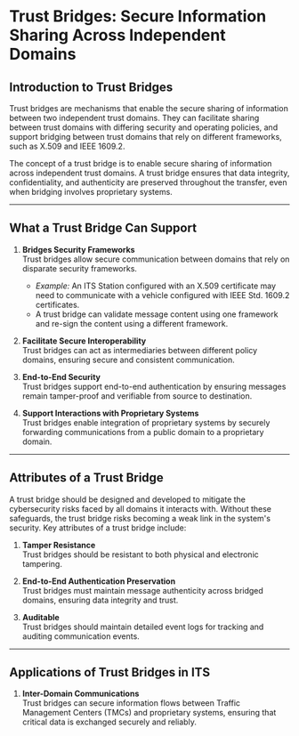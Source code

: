 # Trust Bridges: Secure Information Sharing Across Independent Domains

## Introduction to Trust Bridges  
Trust bridges are mechanisms that enable the secure sharing of information between two independent trust domains. They can facilitate sharing between trust domains with differing security and operating policies, and support bridging between trust domains that rely on different frameworks, such as X.509 and IEEE 1609.2.

The concept of a trust bridge is to enable secure sharing of information across independent trust domains. A trust bridge ensures that data integrity, confidentiality, and authenticity are preserved throughout the transfer, even when bridging involves proprietary systems.

---

## What a Trust Bridge Can Support

1. **Bridges Security Frameworks**  
   Trust bridges allow secure communication between domains that rely on disparate security frameworks.  
   - *Example:* An ITS Station configured with an X.509 certificate may need to communicate with a vehicle configured with IEEE Std. 1609.2 certificates.  
   - A trust bridge can validate message content using one framework and re-sign the content using a different framework.

2. **Facilitate Secure Interoperability**  
   Trust bridges can act as intermediaries between different policy domains, ensuring secure and consistent communication.  

3. **End-to-End Security**  
   Trust bridges support end-to-end authentication by ensuring messages remain tamper-proof and verifiable from source to destination.  

4. **Support Interactions with Proprietary Systems**  
   Trust bridges enable integration of proprietary systems by securely forwarding communications from a public domain to a proprietary domain.

---

## Attributes of a Trust Bridge

A trust bridge should be designed and developed to mitigate the cybersecurity risks faced by all domains it interacts with. Without these safeguards, the trust bridge risks becoming a weak link in the system's security. Key attributes of a trust bridge include:

1. **Tamper Resistance**  
   Trust bridges should be resistant to both physical and electronic tampering.

2. **End-to-End Authentication Preservation**  
   Trust bridges must maintain message authenticity across bridged domains, ensuring data integrity and trust.  

3. **Auditable**  
   Trust bridges should maintain detailed event logs for tracking and auditing communication events.

---

## Applications of Trust Bridges in ITS

1. **Inter-Domain Communications**  
   Trust bridges can secure information flows between Traffic Management Centers (TMCs) and proprietary systems, ensuring that critical data is exchanged securely and reliably.
